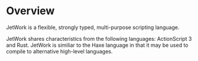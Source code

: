 # Overview

JetWork is a flexible, strongly typed, multi-purpose scripting language.

JetWork shares characteristics from the following languages: ActionScript 3 and Rust. JetWork is similiar to the Haxe language in that it may be used to compile to alternative high-level languages.